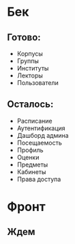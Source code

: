 # Бек
## Готово:
- Корпусы
- Группы
- Институты
- Лекторы
- Пользователи

## Осталось:
- Расписание
- Аутентификация
- Дашборд админа
- Посещаемость
- Профиль
- Оценки
- Предметы
- Кабинеты
- Права доступа

# Фронт
## Ждем